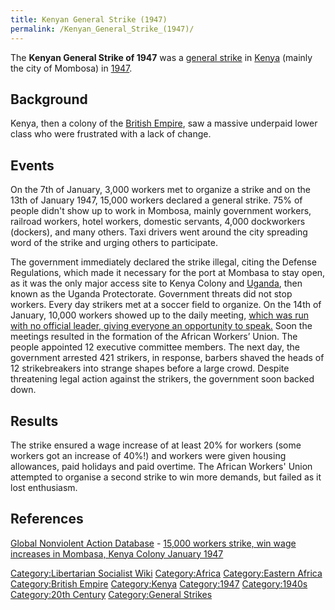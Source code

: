 ```yaml
---
title: Kenyan General Strike (1947)
permalink: /Kenyan_General_Strike_(1947)/
---
```


The **Kenyan General Strike of 1947** was a [general
strike](List_of_General_Strikes.md "wikilink") in [Kenya](Kenya.md "wikilink")
(mainly the city of Mombosa) in
[1947](Timeline_of_Libertarian_Socialism_in_Eastern_Africa.md "wikilink").

## Background

Kenya, then a colony of the [British Empire](British_Empire.md "wikilink"),
saw a massive underpaid lower class who were frustrated with a lack of
change.

## Events

On the 7th of January, 3,000 workers met to organize a strike and on the
13th of January 1947, 15,000 workers declared a general strike. 75% of
people didn't show up to work in Mombosa, mainly government workers,
railroad workers, hotel workers, domestic servants, 4,000 dockworkers
(dockers), and many others. Taxi drivers went around the city spreading
word of the strike and urging others to participate.

The government immediately declared the strike illegal, citing the
Defense Regulations, which made it necessary for the port at Mombasa to
stay open, as it was the only major access site to Kenya Colony and
[Uganda](Uganda.md "wikilink"), then known as the Uganda Protectorate.
Government threats did not stop workers. Every day strikers met at a
soccer field to organize. On the 14th of January, 10,000 workers showed
up to the daily meeting, [which was run with no official leader, giving
everyone an opportunity to speak.](Democratic_Assembly.md "wikilink") Soon
the meetings resulted in the formation of the African Workers’ Union.
The people appointed 12 executive committee members. The next day, the
government arrested 421 strikers, in response, barbers shaved the heads
of 12 strikebreakers into strange shapes before a large crowd. Despite
threatening legal action against the strikers, the government soon
backed down.

## Results

The strike ensured a wage increase of at least 20% for workers (some
workers got an increase of 40%!) and workers were given housing
allowances, paid holidays and paid overtime. The African Workers' Union
attempted to organise a second strike to win more demands, but failed as
it lost enthusiasm.

## References

[Global Nonviolent Action
Database](Global_Nonviolent_Action_Database.md "wikilink") - [15,000
workers strike, win wage increases in Mombasa, Kenya Colony January
1947](https://nvdatabase.swarthmore.edu/content/15000-workers-strike-win-wage-increases-mombasa-kenya-colony-january-1947)

[Category:Libertarian Socialist
Wiki](Category:Libertarian_Socialist_Wiki.md "wikilink")
[Category:Africa](Category:Africa.md "wikilink") [Category:Eastern
Africa](Category:Eastern_Africa.md "wikilink") [Category:British
Empire](Category:British_Empire.md "wikilink")
[Category:Kenya](Category:Kenya.md "wikilink")
[Category:1947](Category:1947.md "wikilink")
[Category:1940s](Category:1940s.md "wikilink") [Category:20th
Century](Category:20th_Century.md "wikilink") [Category:General
Strikes](Category:General_Strikes.md "wikilink")